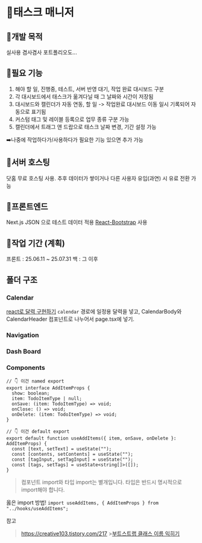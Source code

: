 # 💎태스크 매니저

## 💟개발 목적

실사용
겸사겸사 포트폴리오도...

## 💟필요 기능

1. 해야 할 일, 진행중, 테스트, 서버 반영 대기, 작업 완료 대시보드 구분
2. 각 대시보드에서 태스크가 옮겨다닐 때 그 날짜와 시간이 저장됨
3. 대시보드와 캘린더가 자동 연동, 할 일 -> 작업완료 대시보드 이동 일시 기록되어 자동으로 표기됨
4. 커스텀 태그 및 레이블 등록으로 업무 종류 구분 가능
5. 캘린더에서 트래그 앤 드랍으로 태스크 날짜 변경, 기간 설정 가능

➡️나중에 작업하다가/사용하다가 필요한 기능 있으면 추가 가능

## 💟서버 호스팅

닷홈 무료 호스팅 사용. 추후 데이터가 쌓이거나 다른 사용자 유입(과연) 시 유료 전환 가능

## 💟프론트엔드

Next.js
JSON 으로 테스트 데이터 적용
[React-Bootstrap](https://react-bootstrap.netlify.app/docs/getting-started/introduction) 사용

## 💟작업 기간 (계획)

프론트 : 25.06.11 ~ 25.07.31
백 : 그 이후

## 폴더 구조

### Calendar

[react로 달력 구현하기](https://velog.io/@rachel28/React-%EC%BA%98%EB%A6%B0%EB%8D%94%EB%A5%BC-%EA%B5%AC%ED%98%84%ED%95%B4%EB%B3%B4%EC%9E%90-feat.-date-fns)
`calendar` 경로에 일정용 달력을 넣고, CalendarBody와 CalendarHeader 컴포넌트로 나누어서 page.tsx에 넣기.

### Navigation

### Dash Board

### Components

```
// 👇 이건 named export
export interface AddItemProps {
  show: boolean;
  item: TodoItemType | null;
  onSave: (item: TodoItemType) => void;
  onClose: () => void;
  onDelete: (item: TodoItemType) => void;
}

// 👇 이건 default export
export default function useAddItems({ item, onSave, onDelete }: AddItemProps) {
  const [text, setText] = useState("");
  const [contents, setContents] = useState("");
  const [tagInput, setTagInput] = useState("");
  const [tags, setTags] = useState<string[]>([]);
}
```

> 컴포넌트 import와 타입 import는 별개입니다.
> 타입은 반드시 명시적으로 import해야 합니다.

옳은 import 방법!
`import useAddItems, { AddItemProps } from "../hooks/useAddItems";`

참고

> https://creative103.tistory.com/217 >[부트스트랩 클래스 이름 익히기](https://inpa.tistory.com/entry/BootStrap5-%F0%9F%93%9A-%EB%B6%80%ED%8A%B8%EC%8A%A4%ED%8A%B8%EB%9E%A9-%ED%81%B4%EB%9E%98%EC%8A%A4-%EC%9D%B4%EB%A6%84-%EC%A0%95%EB%A6%AC)
